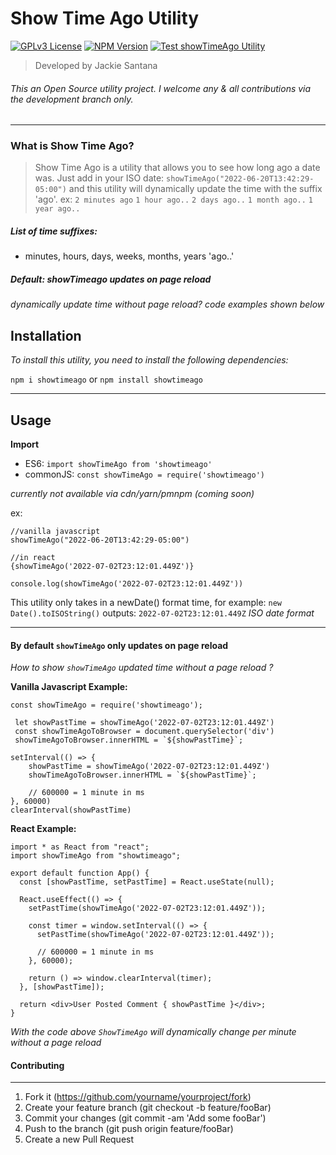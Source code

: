 # Show Time Ago Utility

[![GPLv3 License](https://img.shields.io/badge/License-GPL%20v3-yellow.svg)](https://opensource.org/licenses/) <a href="https://www.npmjs.com/package/showtimeago"><img src="https://img.shields.io/npm/v/showtimeago.svg?style=flat-square&colorB=51C838"
alt="NPM Version"></a> <a href="https://github.com/jackie1santana/showTimeAgoUtility/actions/workflows/unit-test-action.yml">[![Test showTimeAgo Utility](https://github.com/jackie1santana/showTimeAgoUtility/actions/workflows/unit-test-action.yml/badge.svg)](https://github.com/jackie1santana/showTimeAgoUtility/actions/workflows/unit-test-action.yml)</a>




> Developed by Jackie Santana

###### This an Open Source utility project. I welcome any & all contributions via the development branch only.
---

### What is Show Time Ago?
> Show Time Ago is a utility that allows you to see how long ago a date was. Just add in your ISO date: `showTimeAgo("2022-06-20T13:42:29-05:00")` and this utility will dynamically update the time with the suffix 'ago'. ex: `2 minutes ago` `1 hour ago..` `2 days ago..` `1 month ago..` `1 year ago..`

##### List of time suffixes:
- minutes, hours, days, weeks, months, years 'ago..'

##### Default: showTimeago updates on page reload
 _dynamically update time without page reload? code examples shown below_

## Installation
 _To install this utility, you need to install the following dependencies:_

`npm i showtimeago` or `npm install showtimeago`

___
## Usage

**Import**

- ES6: `import showTimeAgo from 'showtimeago'`
- commonJS: `const showTimeAgo = require('showtimeago')`

_currently not available via cdn/yarn/pmnpm (coming soon)_

ex:
```
//vanilla javascript
showTimeAgo("2022-06-20T13:42:29-05:00")

//in react
{showTimeAgo('2022-07-02T23:12:01.449Z')}

console.log(showTimeAgo('2022-07-02T23:12:01.449Z'))
```

This utility only takes in a newDate() format time, for example: 
`new Date().toISOString()` 
outputs: `2022-07-02T23:12:01.449Z` _ISO date format_

---
#### By default `showTimeAgo` only updates on page reload

_How to show `showTimeAgo` updated time without a page reload ?_

**Vanilla Javascript Example:**

```
const showTimeAgo = require('showtimeago');

 let showPastTime = showTimeAgo('2022-07-02T23:12:01.449Z')
 const showTimeAgoToBrowser = document.querySelector('div')
 showTimeAgoToBrowser.innerHTML = `${showPastTime}`;

setInterval(() => {
    showPastTime = showTimeAgo('2022-07-02T23:12:01.449Z')
    showTimeAgoToBrowser.innerHTML = `${showPastTime}`;

    // 600000 = 1 minute in ms
}, 60000)
clearInterval(showPastTime)
```

**React Example:**
```
import * as React from "react";
import showTimeAgo from "showtimeago";

export default function App() {
  const [showPastTime, setPastTime] = React.useState(null);

  React.useEffect(() => {
    setPastTime(showTimeAgo('2022-07-02T23:12:01.449Z'));

    const timer = window.setInterval(() => {
      setPastTime(showTimeAgo('2022-07-02T23:12:01.449Z'));

      // 600000 = 1 minute in ms
    }, 60000);

    return () => window.clearInterval(timer);
  }, [showPastTime]);

  return <div>User Posted Comment { showPastTime }</div>;
}
```
_With the code above `ShowTimeAgo` will dynamically change per minute without a page reload_

#### Contributing
---
1) Fork it (https://github.com/yourname/yourproject/fork)
2) Create your feature branch (git checkout -b feature/fooBar)
3) Commit your changes (git commit -am 'Add some fooBar')
4) Push to the branch (git push origin feature/fooBar)
5) Create a new Pull Request
